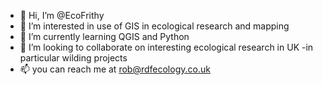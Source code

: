 - 👋 Hi, I’m @EcoFrithy
- 👀 I’m interested in use of GIS in ecological research and mapping
- 🌱 I’m currently learning QGIS and Python
- 💞️ I’m looking to collaborate on interesting ecological research in UK -in particular wilding projects
- 📫 you can reach me at rob@rdfecology.co.uk

<!---
EcoFrithy/EcoFrithy is a ✨ special ✨ repository because its `README.md` (this file) appears on your GitHub profile.
You can click the Preview link to take a look at your changes.
--->
